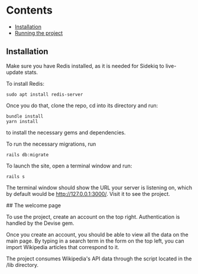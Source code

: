 
# Contents  


- [Installation](#install)  
- [Running the project](#running)


<a name="install"/>

## Installation

Make sure you have Redis installed, as it is needed for Sidekiq to live-update stats.

To install Redis:
```
sudo apt install redis-server
```

Once you do that, clone the repo, cd into its directory and run:
```
bundle install
yarn install
```
to install the necessary gems and dependencies. 

To run the necessary migrations, run 
```
rails db:migrate
```

To launch the site, open a terminal window and run:
```
rails s
```
The terminal window should show the URL your server is listening on, which by default would be http://127.0.0.1:3000/. Visit it to see the project.


<a name="running"/>
## The welcome page

To use the project, create an account on the top right. Authentication is handled by the Devise gem.

Once you create an account, you should be able to view all the data on the main page.
By typing in a search term in the form on the top left, you
can import Wikipedia articles that correspond to it.

The project consumes Wikipedia's API data through the script located
in the /lib directory.
